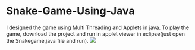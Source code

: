 # Snake-Game-Using-Java
I designed the game using Multi Threading and Applets in java.
To play the game, download the project and run in applet viewer in eclipse(just open the Snakegame.java file and run).
![](Snakegame.gif)
